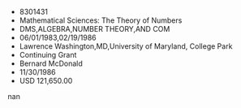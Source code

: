 
* 8301431
* Mathematical Sciences: The Theory of Numbers
* DMS,ALGEBRA,NUMBER THEORY,AND COM
* 06/01/1983,02/19/1986
* Lawrence Washington,MD,University of Maryland, College Park
* Continuing Grant
* Bernard McDonald
* 11/30/1986
* USD 121,650.00

nan
